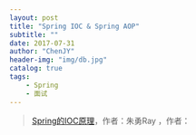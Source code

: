 ```yaml
---
layout: post
title: "Spring IOC & Spring AOP"
subtitle: ""
date: 2017-07-31
author: "ChenJY"
header-img: "img/db.jpg"
catalog: true
tags: 
    - Spring
    - 面试
---
```


> [Spring的IOC原理](http://www.importnew.com/14751.html)，作者：朱勇Ray
> []()，作者：